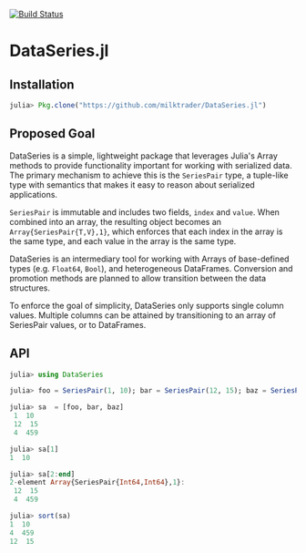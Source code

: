 [![Build Status](https://travis-ci.org/milktrader/DataSeries.jl.png)](https://travis-ci.org/milktrader/DataSeries.jl)

DataSeries.jl
=============

## Installation

````julia
julia> Pkg.clone("https://github.com/milktrader/DataSeries.jl")
````

## Proposed Goal

DataSeries is a simple, lightweight package that leverages Julia's Array 
methods to provide functionality important for working with serialized data. 
The primary mechanism to achieve this is the `SeriesPair` type, a tuple-like type 
with semantics that makes it easy to reason about serialized applications.

`SeriesPair` is immutable and includes two fields, `index` and `value`. When combined 
into an array, the resulting object becomes an `Array{SeriesPair{T,V},1}`, which 
enforces that each index in the array is the same type, and each value in the array 
is the same type.

DataSeries is an intermediary tool for working with Arrays of base-defined types 
(e.g. `Float64`, `Bool`), and heterogeneous DataFrames. Conversion and promotion methods 
are planned to allow transition between the data structures.

To enforce the goal of simplicity, DataSeries only supports single column values.  Multiple 
columns can be attained by transitioning to an array of SeriesPair values, or to DataFrames.


## API
````julia
julia> using DataSeries

julia> foo = SeriesPair(1, 10); bar = SeriesPair(12, 15); baz = SeriesPair(4, 459);

julia> sa  = [foo, bar, baz]
 1  10
 12  15
 4  459

julia> sa[1]
1  10

julia> sa[2:end]
2-element Array{SeriesPair{Int64,Int64},1}:
 12  15
 4  459

julia> sort(sa)
1  10
4  459
12  15
````
